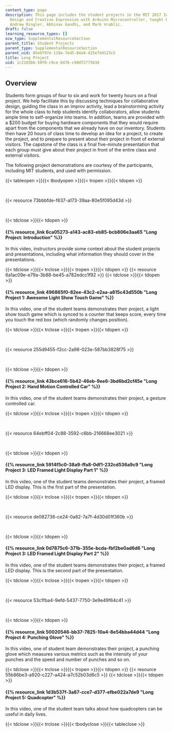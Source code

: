 ```yaml
---
content_type: page
description: This page includes the student projects in the MIT 2017 IAP course Collaborative
  Design and Creative Expression with Arduino Microcontroller, taught by Kyle Keane,
  Andrew Ringler, Abhinav Gandhi, and Mark Vrablic.
draft: false
learning_resource_types: []
ocw_type: SupplementalResourceSection
parent_title: Student Projects
parent_type: SupplementalResourceSection
parent_uid: 85e6f97e-119a-7ed5-84a9-d15e7dd123c5
title: Long Project
uid: 1c2103b6-50f0-c9ce-847b-c90df277563d
---
```

## Overview

Students form groups of four to six and work for twenty hours on a final project. We help facilitate this by discussing techniques for collaborative design, guiding the class in an improv activity, lead a brainstorming activity for the whole class to help students identify collaborators, allow students ample time to self-organize into teams. In addition, teams are provided with a $200 budget for buying hardware components that they would require apart from the components that we already have on our inventory. Students then have 20 hours of class time to develop an idea for a project, to create the project, and to prepare to present about their project in front of external visitors. The capstone of the class is a final five-minute presentation that each group must give about their project in front of the entire class and external visitors.

The following project demonstrations are courtesy of the participants, including MIT students, and used with permission.

{{< tableopen >}}{{< tbodyopen >}}{{< tropen >}}{{< tdopen >}}

﻿

{{< resource 73bbbfde-f637-a173-39aa-80e5f095d43d >}}

 

{{< tdclose >}}{{< tdopen >}}

#### {{% resource_link 6ca05273-a143-ac83-eb85-bcb806e3aa65 "Long Project: Introduction" %}}

In this video, instructors provide some context about the student projects and presentations, including what information they should cover in the presentations.

{{< tdclose >}}{{< trclose >}}{{< tropen >}}{{< tdopen >}}
{{< resource 6a1ac09e-e79a-3b88-be45-a782edcc1f92 >}}
{{< tdclose >}}{{< tdopen >}}

#### ﻿{{% resource_link 496865f0-82ee-43c2-e2aa-a815c43d550b "Long Project 1: Awesome Light Show Touch Game" %}}

In this video, one of the student teams demonstrates their project, a light show touch game which is synced to a counter that keeps score, every time you touch the red box (which randomly changes position).

{{< tdclose >}}{{< trclose >}}{{< tropen >}}{{< tdopen >}}

﻿

{{< resource 255d9455-f2cc-2a98-023e-587bb3828f75 >}}

 

{{< tdclose >}}{{< tdopen >}}

#### ﻿{{% resource_link 43bce616-5b42-46eb-9ee6-3bd6bd2cf45e "Long Project 2: Hand Motion Controlled Car" %}}

In this video, one of the student teams demonstrates their project, a gesture controlled car.

{{< tdclose >}}{{< trclose >}}{{< tropen >}}{{< tdopen >}}

﻿

{{< resource 64ebff04-2c88-3592-c6bb-216668ee3021 >}}

 

{{< tdclose >}}{{< tdopen >}}

#### {{% resource_link 5914f5c0-38a9-ffa8-0df1-232cd536a9c9 "Long Project 3: LED Framed Light Display Part 1" %}}

In this video, one of the student teams demonstrates their project, a framed LED display. This is the first part of the presentation.

{{< tdclose >}}{{< trclose >}}{{< tropen >}}{{< tdopen >}}

﻿

{{< resource de082736-ce24-0a82-7a7f-4d30d01f360b >}}

 

{{< tdclose >}}{{< tdopen >}}

#### {{% resource_link 0d7875c6-371b-355e-bcda-fbf2be0ad6d6 "Long Project 3: LED Framed Light Display Part 2" %}}

In this video, one of the student teams demonstrates their project, a framed LED display. This is the second part of the presentation.

{{< tdclose >}}{{< trclose >}}{{< tropen >}}{{< tdopen >}}

﻿

{{< resource 53c1fba4-9efd-5437-7750-3e9e49f64c41 >}}

 

{{< tdclose >}}{{< tdopen >}}

#### ﻿{{% resource_link 50020546-bb37-7825-10a4-8e54bba44d44 "Long Project 4: Punching Glove" %}}

In this video, one of student team demonstrates their project, a punching glove which measures various metrics such as the intensity of your punches and the speed and number of punches and so on.

{{< tdclose >}}{{< trclose >}}{{< tropen >}}{{< tdopen >}}
{{< resource 55b86be3-a920-c227-a424-a7c52b03d6c5 >}}
{{< tdclose >}}{{< tdopen >}}

#### ﻿{{% resource_link 1d3b537f-3a87-cce7-d377-efbe022a7de9 "Long Project 5: Quadcopter" %}}

In this video, one of the student team talks about how quadcopters can be useful in daily lives.

{{< tdclose >}}{{< trclose >}}{{< tbodyclose >}}{{< tableclose >}}